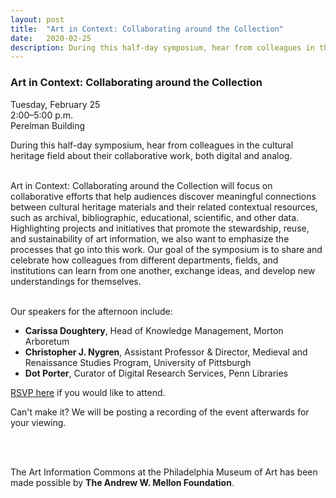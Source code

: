 ```yaml
---
layout: post 
title:  "Art in Context: Collaborating around the Collection"
date:   2020-02-25
description: During this half-day symposium, hear from colleagues in the cultural heritage field about their collaborative work, both digital and analog. 
---
```


### Art in Context: Collaborating around the Collection

Tuesday, February 25<br>
2:00–5:00 p.m.<br>
Perelman Building<br>

During this half-day symposium, hear from colleagues in the cultural heritage field about their collaborative work, both digital and analog. <br><br>

Art in Context: Collaborating around the Collection will focus on collaborative efforts that help audiences discover meaningful connections between cultural heritage materials and their related contextual resources, such as archival, bibliographic, educational, scientific, and other data. Highlighting projects and initiatives that promote the stewardship, reuse, and sustainability of art information, we also want to emphasize the processes that go into this work. Our goal of the symposium is to share and celebrate how colleagues from different departments, fields, and institutions can learn from one another, exchange ideas, and develop new understandings for themselves.<br><br>

Our speakers for the afternoon include:
<ul>
<li><b>Carissa Doughtery</b>, Head of Knowledge Management, Morton Arboretum</li>
<li><b>Christopher J. Nygren</b>, Assistant Professor & Director, Medieval and Renaissance Studies Program, University of Pittsburgh</li>
<li><b>Dot Porter</b>, Curator of Digital Research Services, Penn Libraries</li>
</ul>



<a href="https://docs.google.com/forms/d/19QgMJhY1rt0vih7mN6jZhNmXXFgT1sx0bLePLHcDQDM/viewform?edit_requested=true">RSVP here</a> if you would like to attend.

Can't make it? We will be posting a recording of the event afterwards for your viewing.


<br><br>

The Art Information Commons at the Philadelphia Museum of Art has been made possible by <b>The Andrew W. Mellon Foundation</b>.
